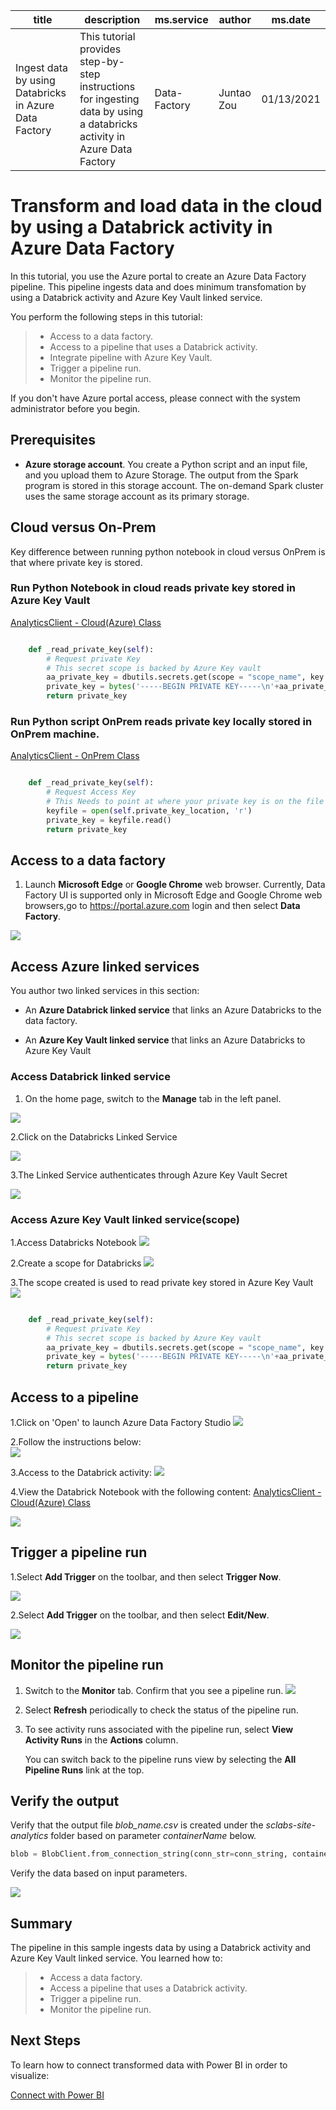 
| title | description | ms.service|  author  | ms.date |
| --- | --- | --- | --- | --- 
|Ingest data by using Databricks in Azure Data Factory |This tutorial provides step-by-step instructions for ingesting data by using a databricks activity in Azure Data Factory |Data-Factory | Juntao Zou| 01/13/2021| 







# Transform and load data in the cloud by using a Databrick activity in Azure Data Factory



In this tutorial, you use the Azure portal to create an Azure Data Factory pipeline. This pipeline ingests data and does minimum transfomation by using a Databrick activity and Azure Key Vault linked service. 

You perform the following steps in this tutorial:

> * Access to a data factory. 
> * Access to a pipeline that uses a Databrick activity.
> * Integrate pipeline with Azure Key Vault.
> * Trigger a pipeline run.
> * Monitor the pipeline run.

If you don't have Azure portal access, please connect with the system administrator before you begin.

## Prerequisites


* **Azure storage account**. You create a Python script and an input file, and you upload them to Azure Storage. The output from the Spark program is stored in this storage account. The on-demand Spark cluster uses the same storage account as its primary storage.  




## Cloud versus On-Prem

Key difference between running python notebook in cloud versus OnPrem is that where private key is stored.

### Run Python Notebook in cloud reads private key stored in Azure Key Vault
[AnalyticsClient - Cloud(Azure) Class](src/analytics/AzureAnalyticsClient.py)

```python

    def _read_private_key(self):
        # Request private Key
        # This secret scope is backed by Azure Key vault
        aa_private_key = dbutils.secrets.get(scope = "scope_name", key = "key_name")
        private_key = bytes('-----BEGIN PRIVATE KEY-----\n'+aa_private_key+'\n-----END PRIVATE KEY-----', 'utf-8')
        return private_key

```
### Run Python script OnPrem reads private key locally stored in OnPrem machine.
[AnalyticsClient - OnPrem Class](src/analytics/AnalyticsClient.py)

```python

    def _read_private_key(self):
        # Request Access Key
        # This Needs to point at where your private key is on the file system
        keyfile = open(self.private_key_location, 'r')
        private_key = keyfile.read()
        return private_key
```
## Access to a data factory

1. Launch **Microsoft Edge** or **Google Chrome** web browser. Currently, Data Factory UI is supported only in Microsoft Edge and Google Chrome web browsers,go to 
https://portal.azure.com login and then select **Data Factory**. 

![](/assets/images/AA-to-Azure-Python-Wrapper-Class/Azure-Data-Factory-access-portal.png)





## Access Azure linked services
You author two linked services in this section: 
    
- An **Azure Databrick linked service** that links an Azure Databricks to the data factory.  

- An **Azure Key Vault linked service** that links an Azure Databricks to Azure Key Vault


### Access Databrick linked service

1. On the home page, switch to the **Manage** tab in the left panel. 

![](/assets/images/AA-to-Azure-Python-Wrapper-Class/Azure-Databricks-LinkedService-ADF.png)

2.Click on the Databricks Linked Service

![](/assets/images/AA-to-Azure-Python-Wrapper-Class/Azure-Databricks-LinkedService-ADF-connection.png)

3.The Linked Service authenticates through Azure Key Vault Secret


![](/assets/images/AA-to-Azure-Python-Wrapper-Class/Azure-Databricks-LinkedService-ADF-connection_value.png)


### Access Azure Key Vault linked service(scope)
1.Access Databricks Notebook
![](/assets/images/AA-to-Azure-Python-Wrapper-Class/Azure-Databricks-Notebook-open.png)

2.Create a scope for Databricks 
![](/assets/images/AA-to-Azure-Python-Wrapper-Class/Azure-Databricks-scope.png)

3.The scope created is used to read private key stored in Azure Key Vault
![](/assets/images/AA-to-Azure-Python-Wrapper-Class/Azure-Databricks-Notebook-content.png)

```python

    def _read_private_key(self):
        # Request private Key
        # This secret scope is backed by Azure Key vault
        aa_private_key = dbutils.secrets.get(scope = "scope_name", key = "key_name")
        private_key = bytes('-----BEGIN PRIVATE KEY-----\n'+aa_private_key+'\n-----END PRIVATE KEY-----', 'utf-8')
        return private_key

```


## Access to a pipeline


1.Click on 'Open' to launch Azure Data Factory Studio 
![](/assets/images/AA-to-Azure-Python-Wrapper-Class/Azure-Data-Factory-open.png)


2.Follow the instructions below:  
![](/assets/images/AA-to-Azure-Python-Wrapper-Class/Azure-Data-Factory-access-pipeline.png)

3.Access to the Databrick activity:
![](/assets/images/AA-to-Azure-Python-Wrapper-Class/Azure-Databricks-open.png)


4.View the Databrick Notebook with the following content: [AnalyticsClient - Cloud(Azure) Class](https://github.com/DTS-STN/AP-Databricks/blob/master/notebooks/Nov%2029%20-%20MVP/Ingestion/Adobe%20Analytics/AA%20Ingestion%20Script.py)

![](/assets/images/AA-to-Azure-Python-Wrapper-Class/Azure-Databricks-Notebook.png)






## Trigger a pipeline run

1.Select **Add Trigger** on the toolbar, and then select **Trigger Now**. 

![](/assets/images/AA-to-Azure-Python-Wrapper-Class/Azure-Data-Factory-trigger-now.png)

2.Select **Add Trigger** on the toolbar, and then select **Edit/New**. 

![](/assets/images/AA-to-Azure-Python-Wrapper-Class/Azure-Data-Factory-trigger-newedit.png)


## Monitor the pipeline run

1. Switch to the **Monitor** tab. Confirm that you see a pipeline run. 
![](/assets/images/AA-to-Azure-Python-Wrapper-Class/Azure-Data-Factory-monitor.png)
2. Select **Refresh** periodically to check the status of the pipeline run. 

  

3. To see activity runs associated with the pipeline run, select **View Activity Runs** in the **Actions** column.

  

   You can switch back to the pipeline runs view by selecting the **All Pipeline Runs** link at the top.

  

## Verify the output
Verify that the output file *blob_name.csv* is created under the *sclabs-site-analytics* folder based on parameter *containerName* below. 

```python
blob = BlobClient.from_connection_string(conn_str=conn_string, container_name=containerName, blob_name="sclabs-site-analytics/blob_name.csv")
```

Verify the data based on input parameters. 


![](/assets/images/AA-to-Azure-Python-Wrapper-Class/Azure-Data-Factory-result.png)

## Summary
The pipeline in this sample ingests data by using a Databrick activity and Azure Key Vault linked service. You learned how to: 

> * Access a data factory. 
> * Access a pipeline that uses a Databrick activity.
> * Trigger a pipeline run.
> * Monitor the pipeline run.

## Next Steps
To learn how to connect transformed data with Power BI in order to visualize: 

[Connect with Power BI](PowerBIReadme.md)



